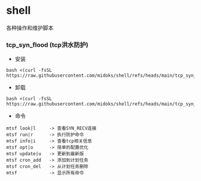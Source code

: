 # shell

各种操作和维护脚本

### tcp_syn_flood (tcp洪水防护)

-  安装
```
bash <(curl -fsSL https://raw.githubusercontent.com/midoks/shell/refs/heads/main/tcp_syn_flood/install.sh)
```

- 卸载

```
bash <(curl -fsSL https://raw.githubusercontent.com/midoks/shell/refs/heads/main/tcp_syn_flood/uninstall.sh)
```

- 命令
```
mtsf look|l     -> 查看SYN_RECV连接
mtsf run|r      -> 执行防护命令
mtsf info|i     -> 查看tcp相关信息
mtsf opt|o      -> 简单的配置优化
mtsf update|u   -> 更新到最新版
mtsf cron_add   -> 添加到计划任务
mtsf cron_del   -> 从计划任务删除
mtsf            -> 显示所有命令
```
